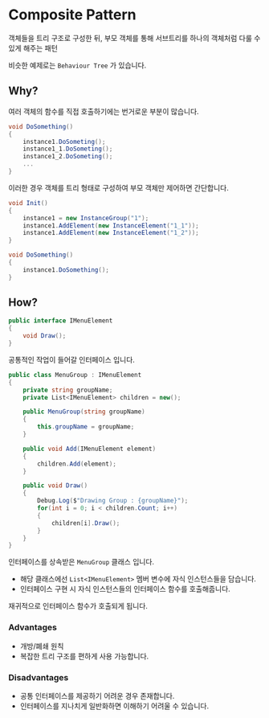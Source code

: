 # Composite Pattern

객체들을 트리 구조로 구성한 뒤, 부모 객체를 통해 서브트리를 하나의 객체처럼 다룰 수 있게 해주는 패턴

비슷한 예제로는 `Behaviour Tree` 가 있습니다.

## Why?

여러 객체의 함수를 직접 호출하기에는 번거로운 부분이 많습니다.

```cs
void DoSomething()
{
    instance1.DoSometing();
    instance1_1.DoSometing();
    instance1_2.DoSometing();
    ...
}
```

이러한 경우 객체를 트리 형태로 구성하여 부모 객체만 제어하면 간단합니다.

```cs
void Init()
{
    instance1 = new InstanceGroup("1");
    instance1.AddElement(new InstanceElement("1_1"));
    instance1.AddElement(new InstanceElement("1_2"));
}

void DoSomething()
{
    instance1.DoSomething();
}
```

## How?

```cs
public interface IMenuElement
{
    void Draw();
}
```

공통적인 작업이 들어갈 인터페이스 입니다.

```cs
public class MenuGroup : IMenuElement
{
    private string groupName;
    private List<IMenuElement> children = new();

    public MenuGroup(string groupName)
    {
        this.groupName = groupName;
    }

    public void Add(IMenuElement element)
    {
        children.Add(element);
    }

    public void Draw()
    {
        Debug.Log($"Drawing Group : {groupName}");
        for(int i = 0; i < children.Count; i++)
        {
            children[i].Draw();
        }
    }
}
```

인터페이스를 상속받은 `MenuGroup` 클래스 입니다.

- 해당 클래스에선 `List<IMenuElement>` 멤버 변수에 자식 인스턴스들을 담습니다.
- 인터페이스 구현 시 자식 인스턴스들의 인터페이스 함수를 호출해줍니다.

재귀적으로 인터페이스 함수가 호출되게 됩니다.

### Advantages
- 개방/폐쇄 원칙
- 복잡한 트리 구조를 편하게 사용 가능합니다.


### Disadvantages
- 공통 인터페이스를 제공하기 어려운 경우 존재합니다.
- 인터페이스를 지나치게 일반화하면 이해하기 어려울 수 있습니다.